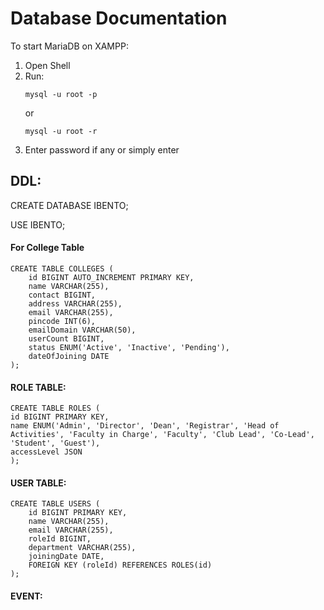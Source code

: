 # Database Documentation

To start MariaDB on XAMPP:
1. Open Shell
2. Run:
    ```
    mysql -u root -p
    ```
    or
    ```
    mysql -u root -r
    ```
3. Enter password if any or simply enter

## DDL:

CREATE DATABASE IBENTO;

USE IBENTO;

#### For College Table

```
CREATE TABLE COLLEGES (
    id BIGINT AUTO_INCREMENT PRIMARY KEY,
    name VARCHAR(255),
    contact BIGINT,
    address VARCHAR(255),
    email VARCHAR(255),
    pincode INT(6),
    emailDomain VARCHAR(50),
    userCount BIGINT,
    status ENUM('Active', 'Inactive', 'Pending'),
    dateOfJoining DATE
);
```

#### ROLE TABLE:

```
CREATE TABLE ROLES (
id BIGINT PRIMARY KEY,
name ENUM('Admin', 'Director', 'Dean', 'Registrar', 'Head of Activities', 'Faculty in Charge', 'Faculty', 'Club Lead', 'Co-Lead', 'Student', 'Guest'),
accessLevel JSON
);
```

#### USER TABLE:

```
CREATE TABLE USERS (
    id BIGINT PRIMARY KEY,
    name VARCHAR(255),
    email VARCHAR(255),
    roleId BIGINT,
    department VARCHAR(255),
    joiningDate DATE,
    FOREIGN KEY (roleId) REFERENCES ROLES(id)
);
```

#### EVENT:
```
```